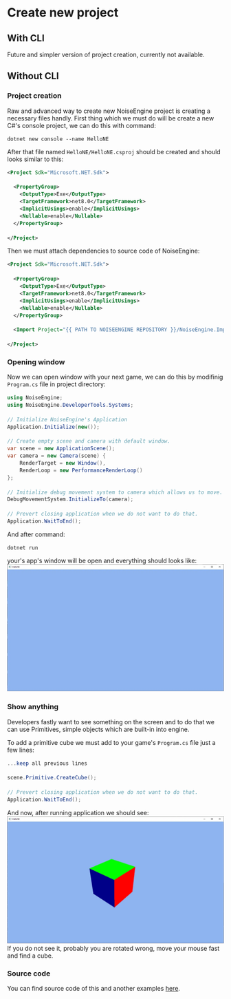 # Create new project

## With CLI
Future and simpler version of project creation, currently not available.

## Without CLI
### Project creation
Raw and advanced way to create new NoiseEngine project is creating a necessary files handly. First thing which we must do will be create a new C#'s console project, we can do this with command:
```
dotnet new console --name HelloNE
```

After that file named `HelloNE/HelloNE.csproj` should be created and should looks similar to this:
```xml
<Project Sdk="Microsoft.NET.Sdk">

  <PropertyGroup>
    <OutputType>Exe</OutputType>
    <TargetFramework>net8.0</TargetFramework>
    <ImplicitUsings>enable</ImplicitUsings>
    <Nullable>enable</Nullable>
  </PropertyGroup>

</Project>
```
Then we must attach dependencies to source code of NoiseEngine:
```xml
<Project Sdk="Microsoft.NET.Sdk">

  <PropertyGroup>
    <OutputType>Exe</OutputType>
    <TargetFramework>net8.0</TargetFramework>
    <ImplicitUsings>enable</ImplicitUsings>
    <Nullable>enable</Nullable>
  </PropertyGroup>

  <Import Project="{{ PATH TO NOISEENGINE REPOSITORY }}/NoiseEngine.Imports.xml" />

</Project>
```

### Opening window
Now we can open window with your next game, we can do this by modifinig `Program.cs` file in project directory:
```csharp
using NoiseEngine;
using NoiseEngine.DeveloperTools.Systems;

// Initialize NoiseEngine's Application
Application.Initialize(new());

// Create empty scene and camera with default window.
var scene = new ApplicationScene();
var camera = new Camera(scene) {
    RenderTarget = new Window(),
    RenderLoop = new PerformanceRenderLoop()
};

// Initialize debug movement system to camera which allows us to move.
DebugMovementSystem.InitializeTo(camera);

// Prevert closing application when we do not want to do that.
Application.WaitToEnd();
```
And after command:
```
dotnet run
```
your's app's window will be open and everything should looks like:
![Opened window](/images/docs/manual/get-started/create-new-project/opening-window.webp)

### Show anything
Developers fastly want to see something on the screen and to do that we can use Primitives, simple objects which are built-in into engine.

To add a primitive cube we must add to your game's `Program.cs` file just a few lines:
```csharp
...keep all previous lines

scene.Primitive.CreateCube();

// Prevert closing application when we do not want to do that.
Application.WaitToEnd();
```
And now, after running application we should see:
![Simple cube](/images/docs/manual/get-started/create-new-project/primitives.webp)
If you do not see it, probably you are rotated wrong, move your mouse fast and find a cube.

### Source code
You can find source code of this and another examples [here](/examples/manual/get-started/create-new-project/README.md).
